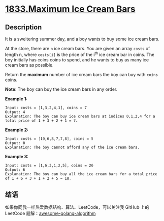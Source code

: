 # [1833.Maximum Ice Cream Bars][title]

## Description
It is a sweltering summer day, and a boy wants to buy some ice cream bars.

At the store, there are `n` ice cream bars. You are given an array `costs` of length n, where `costs[i]` is the price of the i<sup>th</sup> ice cream bar in coins. The boy initially has coins coins to spend, and he wants to buy as many ice cream bars as possible. 

Return the **maximum** number of ice cream bars the boy can buy with `coins` coins.

**Note**: The boy can buy the ice cream bars in any order.

**Example 1:**

```
Input: costs = [1,3,2,4,1], coins = 7
Output: 4
Explanation: The boy can buy ice cream bars at indices 0,1,2,4 for a total price of 1 + 3 + 2 + 1 = 7.
```

**Example 2:**

```
Input: costs = [10,6,8,7,7,8], coins = 5
Output: 0
Explanation: The boy cannot afford any of the ice cream bars.
```

**Example 3:**

```
Input: costs = [1,6,3,1,2,5], coins = 20
Output: 6
Explanation: The boy can buy all the ice cream bars for a total price of 1 + 6 + 3 + 1 + 2 + 5 = 18.
```

## 结语

如果你同我一样热爱数据结构、算法、LeetCode，可以关注我 GitHub 上的 LeetCode 题解：[awesome-golang-algorithm][me]

[title]: https://leetcode.com/problems/maximum-ice-cream-bars/
[me]: https://github.com/Golang-Solutions/awesome-golang-algorithm
